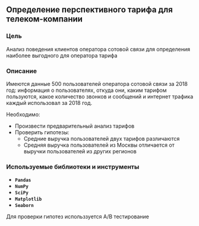 ## Определение перспективного тарифа для телеком-компании
### Цель

Анализ поведения клиентов оператора сотовой связи для определения наиболее выгодного для оператора тарифа

### Описание

Имеются данные 500 пользователей оператора сотовой связи за 2018 год: информация о пользователях, откуда они, каким тарифом пользуются, какое количество звонков и сообщений и интернет трафика каждый использовал за 2018 год. 

Необходимо:
- Произвести предварительный анализ тарифов
- Проверить гипотезы:
   - Средние выручка пользователей двух тарифов различаются
   - Средняя выручка пользователей из Москвы отличается от выручки пользователей из других регионов

### Используемые библиотеки и инструменты
- **`Pandas`**
- **`NumPy`**
- **`SciPy`**
- **`Matplotlib`**
- **`Seaborn`**

Для проверки гипотез использзуется A/B тестирование

